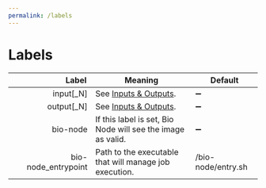 ```yaml
---
permalink: /labels
---
```


# Labels

| <div style="width:150px">Label</div> | Meaning                                                     | Default            |
| -----------------------------------: | ----------------------------------------------------------- | ------------------ |
|                            input[_N] | See [Inputs & Outputs](/docs/inputs_outputs/).              | :heavy_minus_sign: |
|                           output[_N] | See [Inputs & Outputs](/docs/inputs_outputs/).              | :heavy_minus_sign: |
|                             bio-node | If this label is set, Bio Node will see the image as valid. | :heavy_minus_sign: |
|                  bio-node_entrypoint | Path to the executable that will manage job execution.      | /bio-node/entry.sh |
